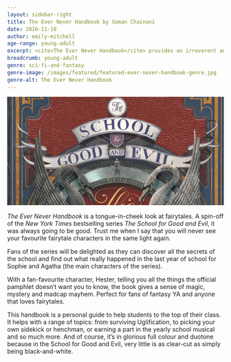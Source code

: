 ```yaml
---
layout: sidebar-right
title: The Ever Never Handbook by Soman Chainani
date: 2016-11-10
author: emily-mitchell
age-range: young-adult
excerpt: <cite>The Ever Never Handbook</cite> provides an irreverent and imaginative take on fairytales.
breadcrumb: young-adult
genre: sci-fi-and-fantasy
genre-image: /images/featured/featured-ever-never-handbook-genre.jpg
genre-alt: The Ever Never Handbook
---
```


![The Ever Never Handbook](/images/featured/featured-ever-never.jpg)

<cite>The Ever Never Handbook</cite> is a tongue-in-cheek look at fairytales. A spin-off of the <cite>New York Times</cite> bestselling series <cite>The School for Good and Evil</cite>, it was always going to be good. Trust me when I say that you will never see your favourite fairytale characters in the same light again.

Fans of the series will be delighted as they can discover all the secrets of the school and find out what really happened in the last year of school for Sophie and Agatha (the main characters of the series).

With a fan-favourite character, Hester, telling you all the things the official pamphlet doesn’t want you to know, the book gives a sense of magic, mystery and madcap mayhem. Perfect for fans of fantasy YA and anyone that loves fairytales.

This handbook is a personal guide to help students to the top of their class. It helps with a range of topics: from surviving Uglification, to picking your own sidekick or henchman, or earning a part in the yearly school musical and so much more. And of course, it’s in glorious full colour and duotone because in the School for Good and Evil, very little is as clear-cut as simply being black-and-white.
